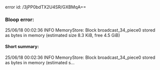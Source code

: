 error id: /3jPP0bdTX2U4SR/GXBMqA==
### Bloop error:

25/06/18 00:02:36 INFO MemoryStore: Block broadcast_34_piece0 stored as bytes in memory (estimated size 8.3 KiB, free 4.5 GiB)
#### Short summary: 

25/06/18 00:02:36 INFO MemoryStore: Block broadcast_34_piece0 stored as bytes in memory (estimated s...